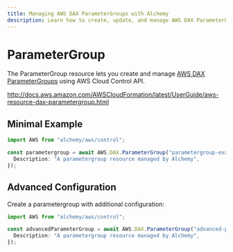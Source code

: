 ```yaml
---
title: Managing AWS DAX ParameterGroups with Alchemy
description: Learn how to create, update, and manage AWS DAX ParameterGroups using Alchemy Cloud Control.
---
```


# ParameterGroup

The ParameterGroup resource lets you create and manage [AWS DAX ParameterGroups](https://docs.aws.amazon.com/dax/latest/userguide/) using AWS Cloud Control API.

http://docs.aws.amazon.com/AWSCloudFormation/latest/UserGuide/aws-resource-dax-parametergroup.html

## Minimal Example

```ts
import AWS from "alchemy/aws/control";

const parametergroup = await AWS.DAX.ParameterGroup("parametergroup-example", {
  Description: "A parametergroup resource managed by Alchemy",
});
```

## Advanced Configuration

Create a parametergroup with additional configuration:

```ts
import AWS from "alchemy/aws/control";

const advancedParameterGroup = await AWS.DAX.ParameterGroup("advanced-parametergroup", {
  Description: "A parametergroup resource managed by Alchemy",
});
```

